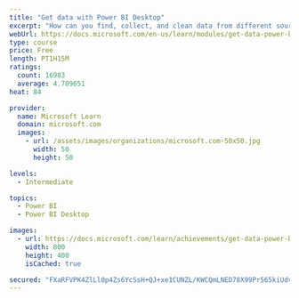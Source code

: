 ```yaml
---
title: "Get data with Power BI Desktop"
excerpt: "How can you find, collect, and clean data from different sources? Power BI is a tool for making sense of your data. You will learn tricks to make data-gathering easier."
webUrl: https://docs.microsoft.com/en-us/learn/modules/get-data-power-bi/
type: course
price: Free
length: PT1H15M
ratings:
  count: 16983
  average: 4.709651
heat: 84

provider:
  name: Microsoft Learn
  domain: microsoft.com
  images:
    - url: /assets/images/organizations/microsoft.com-50x50.jpg
      width: 50
      height: 50

levels:
  - Intermediate

topics:
  - Power BI
  - Power BI Desktop

images:
  - url: https://docs.microsoft.com/learn/achievements/get-data-power-bi-desktop-social.png
    width: 800
    height: 400
    isCached: true

secured: "FXaRFVPK4ZlLl0p4Zs6YcSsH+QJ+xe1CUNZL/KWCQmLNED78X99Pr565kiUdvfM5CitTCpLOScft6E4yLIaIVcQAOkpa4A1HCtSpmRLVmPwiAxXjtREIHC6q1LyoYL7kenIQClQr6PiYeMQKmvTyIsRkPvV0uoJpZ0ZQz/XYHpjVjHbYIvn3n+VupD2/D6jv9E4SZwhbgpHtun35mWZcn7GaRKYdGaNpm3GP02VvzZVz3JAXvtEuo6YA8+xTv0y2xKpbh4JFo0PnK85YwmNfpugDW11+42qTKA2/u8b2itUV8LtFMv+dBlaQuu3CbFjqUpwuZb2YIEBGjNXkbghlMzWnK8Mry4QCZqQg9IYBDBZ/cwuGTVp+HvmC4ngIPIMXGyTXGLThw32hgeG+Mjzcrpnsd5q+v0iPHIAKsjEjIX3JPUbKBqk3gwlgBAHPnkn2;svNE1eU/PXT+r5hWtiRi6g=="
---
```


